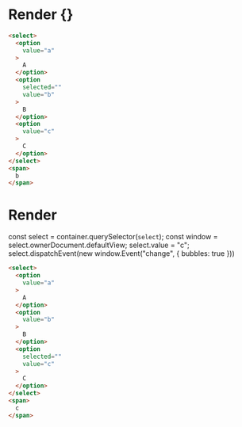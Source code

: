 # Render {}
```html
<select>
  <option
    value="a"
  >
    A
  </option>
  <option
    selected=""
    value="b"
  >
    B
  </option>
  <option
    value="c"
  >
    C
  </option>
</select>
<span>
  b
</span>
```


# Render 
const select = container.querySelector(`select`);
  const window = select.ownerDocument.defaultView;
  select.value = "c";
  select.dispatchEvent(new window.Event("change", {
bubbles: true
  }))

```html
<select>
  <option
    value="a"
  >
    A
  </option>
  <option
    value="b"
  >
    B
  </option>
  <option
    selected=""
    value="c"
  >
    C
  </option>
</select>
<span>
  c
</span>
```